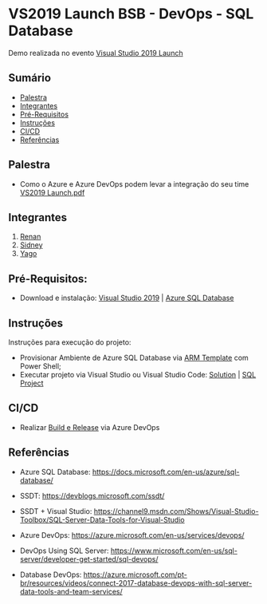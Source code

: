 # VS2019 Launch BSB - DevOps - SQL Database
Demo realizada no evento  [Visual Studio 2019 Launch](https://www.meetup.com/DevelopersBR/events/260461888/)

## Sumário
* [Palestra](#palestra)
* [Integrantes](#integrantes)
* [Pré-Requisitos](#prerequisitos)
* [Instruções](#instrucoes)
* [CI/CD](#ci/cd)
* [Referências](#referencias)

## Palestra
* Como o Azure e Azure DevOps podem levar a integração do seu time  
[VS2019 Launch.pdf](https://github.com/sidneyocirqueira/vs2019-launch-bsb-sqldb/tree/master/pdf)

## Integrantes
1. [Renan](https://github.com/renanlq) 
2. [Sidney](https://github.com/sidneyocirqueira)
3. [Yago](https://github.com/yagoluiz)

## Pré-Requisitos:
* Download e instalação: [Visual Studio 2019](https://visualstudio.microsoft.com/vs/preview/) | [Azure SQL Database](https://azure.microsoft.com/en-us/services/sql-database/) 

## Instruções
Instruções para execução do projeto:
* Provisionar Ambiente de Azure SQL Database via [ARM Template](https://github.com/sidneyocirqueira/vs2019-launch-bsb-sqldb/tree/master/arm) com Power Shell;
* Executar projeto via Visual Studio ou Visual Studio Code: [Solution](https://github.com/sidneyocirqueira/vs2019-launch-bsb-sqldb/blob/master/VS2019.sln) |  [SQL Project](https://github.com/sidneyocirqueira/vs2019-launch-bsb-sqldb/blob/master/src/VS2019.Database/VS2019.Database.sqlproj)

## CI/CD
* Realizar [Build e Release](https://docs.microsoft.com/en-us/azure/devops/pipelines/?view=azure-devops) via Azure DevOps

## Referências 
* Azure SQL Database: https://docs.microsoft.com/en-us/azure/sql-database/

* SSDT: https://devblogs.microsoft.com/ssdt/

* SSDT + Visual Studio: https://channel9.msdn.com/Shows/Visual-Studio-Toolbox/SQL-Server-Data-Tools-for-Visual-Studio

* Azure DevOps: https://azure.microsoft.com/en-us/services/devops/

* DevOps Using SQL Server: https://www.microsoft.com/en-us/sql-server/developer-get-started/sql-devops/

* Database DevOps: https://azure.microsoft.com/pt-br/resources/videos/connect-2017-database-devops-with-sql-server-data-tools-and-team-services/
